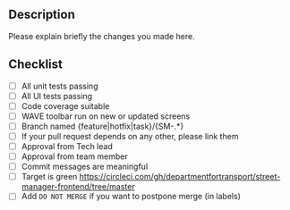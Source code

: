 ## Description
Please explain briefly the changes you made here.

## Checklist
- [ ] All unit tests passing
- [ ] All UI tests passing
- [ ] Code coverage suitable
- [ ] WAVE toolbar run on new or updated screens
- [ ] Branch named {feature|hotfix|task}/{SM-.*}
- [ ] If your pull request depends on any other, please link them
- [ ] Approval from Tech lead
- [ ] Approval from team member
- [ ] Commit messages are meaningful
- [ ] Target is green https://circleci.com/gh/departmentfortransport/street-manager-frontend/tree/master
- [ ] Add `DO NOT MERGE` if you want to postpone merge (in labels)